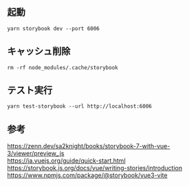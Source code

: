 ## 起動
```
yarn storybook dev --port 6006
```

## キャッシュ削除
```
rm -rf node_modules/.cache/storybook
```

## テスト実行
```
yarn test-storybook --url http://localhost:6006
```

## 参考
https://zenn.dev/sa2knight/books/storybook-7-with-vue-3/viewer/preview_js  
https://ja.vuejs.org/guide/quick-start.html  
https://storybook.js.org/docs/vue/writing-stories/introduction  
https://www.npmjs.com/package/@storybook/vue3-vite

